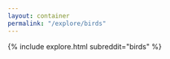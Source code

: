```yaml
---
layout: container
permalink: "/explore/birds"
---
```


<link rel="stylesheet" type="text/css" href="/static/css/explore.css">
{% include explore.html subreddit="birds" %}
